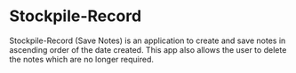 # Stockpile-Record

Stockpile-Record (Save Notes) is an application to create and save notes in ascending order of the date created. This app also allows the user to delete the notes which are no longer required.